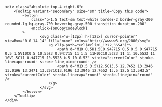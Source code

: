 <script lang="ts">
	import { Tooltip } from "$lib";
	import type { HTMLBaseAttributes } from 'svelte/elements';
	import { cn } from '$lib/utils/cn';

	type $$Props = HTMLBaseAttributes;

	let codeContainer: HTMLElement;

	const onCopyCodeBlock = async (e: MouseEvent) => {
		const tooltip = codeContainer.childNodes[0].childNodes[0].childNodes[0] as HTMLDivElement;
		const code = codeContainer.childNodes[2].children[0];

		// Copy and paste
		const REG_HEX = /&#x([a-fA-F0-9]+);/g;
    const decodedText = code.innerText.replace(REG_HEX, function (_match, group1) {
      const num = parseInt(group1, 16);
      return String.fromCharCode(num);
    });

		await window.navigator.clipboard.writeText(decodedText);

		// Change text to "Copied!" temporarily.
    if (tooltip) {
			const tooltipContent = tooltip.childNodes[0];
      tooltipContent.textContent = 'Copied !';
      setTimeout(() => (tooltipContent.textContent = 'Copy this code'), 3000);
    }
	}
</script>

<div bind:this={codeContainer} {...$$restProps} class={cn("relative", $$restProps.class)}>

    <div class="absolute top-4 right-6">
    	<Tooltip variant="secondary" size="sm" title="Copy this code">
    		<button
    			class="p-1.5 text-sm text-white border-2 border-gray-300 rounded-lg bg-gray-700 hover:bg-gray-500 transition duration-200"
    			on:click={onCopyCodeBlock}
    		>
    				<svg class="w-[12px] h-[12px] cursor-pointer" viewBox="0 0 14 14" fill="none" xmlns="http://www.w3.org/2000/svg">
    					<g clip-path="url(#clip0_1222_36543)">
    						<path d="M10 0.5H1.5C0.947715 0.5 0.5 0.947715 0.5 1.5V10C0.5 10.5523 0.947715 11 1.5 11H10C10.5523 11 11 10.5523 11 10V1.5C11 0.947715 10.5523 0.5 10 0.5Z" stroke="currentColor" stroke-linecap="round" stroke-linejoin="round" />
    						<path d="M13.5 3.5V12.5C13.5 12.7652 13.3946 13.0196 13.2071 13.2071C13.0196 13.3946 12.7652 13.5 12.5 13.5H3.5" stroke="currentColor" stroke-linecap="round" stroke-linejoin="round" />
    					</g>
    				</svg>
    		</button>
    	</Tooltip>
    </div>

  <slot />

</div>
